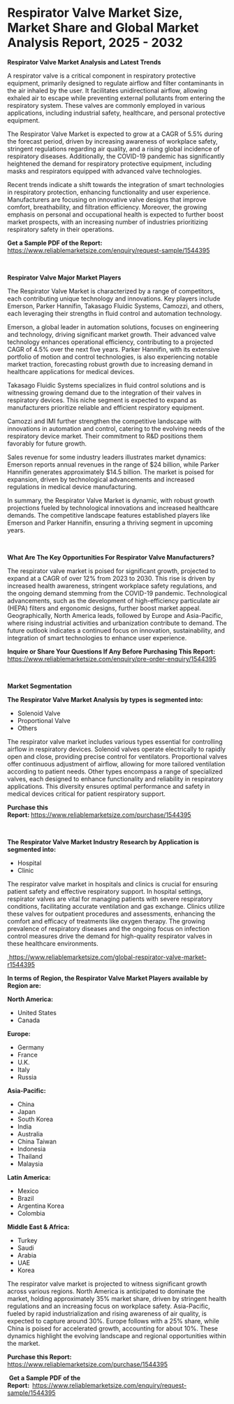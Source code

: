 <p><h1>Respirator Valve Market Size, Market Share and Global Market Analysis Report, 2025 - 2032</h1></p><p><strong>Respirator Valve Market Analysis and Latest Trends</strong></p>
<p><p>A respirator valve is a critical component in respiratory protective equipment, primarily designed to regulate airflow and filter contaminants in the air inhaled by the user. It facilitates unidirectional airflow, allowing exhaled air to escape while preventing external pollutants from entering the respiratory system. These valves are commonly employed in various applications, including industrial safety, healthcare, and personal protective equipment.</p><p>The Respirator Valve Market is expected to grow at a CAGR of 5.5% during the forecast period, driven by increasing awareness of workplace safety, stringent regulations regarding air quality, and a rising global incidence of respiratory diseases. Additionally, the COVID-19 pandemic has significantly heightened the demand for respiratory protective equipment, including masks and respirators equipped with advanced valve technologies. </p><p>Recent trends indicate a shift towards the integration of smart technologies in respiratory protection, enhancing functionality and user experience. Manufacturers are focusing on innovative valve designs that improve comfort, breathability, and filtration efficiency. Moreover, the growing emphasis on personal and occupational health is expected to further boost market prospects, with an increasing number of industries prioritizing respiratory safety in their operations.</p></p>
<p><strong>Get a Sample PDF of the Report:&nbsp;</strong> <a href="https://www.reliablemarketsize.com/enquiry/request-sample/1544395?utm_campaign=3114&utm_medium=2&utm_source=Github&utm_content=ia&utm_term=13042025&utm_id=respirator-valve">https://www.reliablemarketsize.com/enquiry/request-sample/1544395</a></p>
<p>&nbsp;</p>
<p><strong>Respirator Valve Major Market Players</strong></p>
<p><p>The Respirator Valve Market is characterized by a range of competitors, each contributing unique technology and innovations. Key players include Emerson, Parker Hannifin, Takasago Fluidic Systems, Camozzi, and others, each leveraging their strengths in fluid control and automation technology.</p><p>Emerson, a global leader in automation solutions, focuses on engineering and technology, driving significant market growth. Their advanced valve technology enhances operational efficiency, contributing to a projected CAGR of 4.5% over the next five years. Parker Hannifin, with its extensive portfolio of motion and control technologies, is also experiencing notable market traction, forecasting robust growth due to increasing demand in healthcare applications for medical devices.</p><p>Takasago Fluidic Systems specializes in fluid control solutions and is witnessing growing demand due to the integration of their valves in respiratory devices. This niche segment is expected to expand as manufacturers prioritize reliable and efficient respiratory equipment.</p><p>Camozzi and IMI further strengthen the competitive landscape with innovations in automation and control, catering to the evolving needs of the respiratory device market. Their commitment to R&D positions them favorably for future growth.</p><p>Sales revenue for some industry leaders illustrates market dynamics: Emerson reports annual revenues in the range of $24 billion, while Parker Hannifin generates approximately $14.5 billion. The market is poised for expansion, driven by technological advancements and increased regulations in medical device manufacturing.</p><p>In summary, the Respirator Valve Market is dynamic, with robust growth projections fueled by technological innovations and increased healthcare demands. The competitive landscape features established players like Emerson and Parker Hannifin, ensuring a thriving segment in upcoming years.</p></p>
<p>&nbsp;</p>
<p><strong>What Are The Key Opportunities For Respirator Valve Manufacturers?</strong></p>
<p><p>The respirator valve market is poised for significant growth, projected to expand at a CAGR of over 12% from 2023 to 2030. This rise is driven by increased health awareness, stringent workplace safety regulations, and the ongoing demand stemming from the COVID-19 pandemic. Technological advancements, such as the development of high-efficiency particulate air (HEPA) filters and ergonomic designs, further boost market appeal. Geographically, North America leads, followed by Europe and Asia-Pacific, where rising industrial activities and urbanization contribute to demand. The future outlook indicates a continued focus on innovation, sustainability, and integration of smart technologies to enhance user experience.</p></p>
<p><strong>Inquire or Share Your Questions If Any Before Purchasing This Report:</strong> <a href="https://www.reliablemarketsize.com/enquiry/pre-order-enquiry/1544395?utm_campaign=3114&utm_medium=2&utm_source=Github&utm_content=ia&utm_term=13042025&utm_id=respirator-valve">https://www.reliablemarketsize.com/enquiry/pre-order-enquiry/1544395</a></p>
<p>&nbsp;</p>
<p><strong>Market Segmentation</strong></p>
<p><strong>The Respirator Valve Market Analysis by types is segmented into:</strong></p>
<p><ul><li>Solenoid Valve</li><li>Proportional Valve</li><li>Others</li></ul></p>
<p><p>The respirator valve market includes various types essential for controlling airflow in respiratory devices. Solenoid valves operate electrically to rapidly open and close, providing precise control for ventilators. Proportional valves offer continuous adjustment of airflow, allowing for more tailored ventilation according to patient needs. Other types encompass a range of specialized valves, each designed to enhance functionality and reliability in respiratory applications. This diversity ensures optimal performance and safety in medical devices critical for patient respiratory support.</p></p>
<p><strong>Purchase this Report:&nbsp;</strong><a href="https://www.reliablemarketsize.com/purchase/1544395?utm_campaign=3114&utm_medium=2&utm_source=Github&utm_content=ia&utm_term=13042025&utm_id=respirator-valve">https://www.reliablemarketsize.com/purchase/1544395</a></p>
<p>&nbsp;</p>
<p><strong>The Respirator Valve Market Industry Research by Application is segmented into:</strong></p>
<p><ul><li>Hospital</li><li>Clinic</li></ul></p>
<p><p>The respirator valve market in hospitals and clinics is crucial for ensuring patient safety and effective respiratory support. In hospital settings, respirator valves are vital for managing patients with severe respiratory conditions, facilitating accurate ventilation and gas exchange. Clinics utilize these valves for outpatient procedures and assessments, enhancing the comfort and efficacy of treatments like oxygen therapy. The growing prevalence of respiratory diseases and the ongoing focus on infection control measures drive the demand for high-quality respirator valves in these healthcare environments.</p></p>
<p><a href="https://www.reliablemarketsize.com/global-respirator-valve-market-r1544395?utm_campaign=3114&utm_medium=2&utm_source=Github&utm_content=ia&utm_term=13042025&utm_id=respirator-valve">&nbsp;https://www.reliablemarketsize.com/global-respirator-valve-market-r1544395</a></p>
<p><strong>In terms of Region, the Respirator Valve Market Players available by Region are:</strong></p>
<p>
    <p> <strong> North America: </strong>
        <ul>
            <li>United States</li>
            <li>Canada</li>
        </ul>
        </p> 
    <p> <strong> Europe: </strong>
        <ul>
            <li>Germany</li>
            <li>France</li>
            <li>U.K.</li>
            <li>Italy</li>
            <li>Russia</li>
        </ul>
        </p> 
    <p> <strong> Asia-Pacific: </strong>
        <ul>
            <li>China</li>
            <li>Japan</li>
            <li>South Korea</li>
            <li>India</li>
            <li>Australia</li>
            <li>China Taiwan</li>
            <li>Indonesia</li>
            <li>Thailand</li>
            <li>Malaysia</li>
        </ul>
        </p> 
    <p> <strong> Latin America: </strong>
        <ul>
            <li>Mexico</li>
            <li>Brazil</li>
            <li>Argentina Korea</li>
            <li>Colombia</li>
        </ul>
        </p> 
    <p> <strong> Middle East & Africa: </strong>
        <ul>
            <li>Turkey</li>
            <li>Saudi</li>
            <li>Arabia</li>
            <li>UAE</li>
            <li>Korea</li>
        </ul>
    </p>
    </p>
<p><p>The respirator valve market is projected to witness significant growth across various regions. North America is anticipated to dominate the market, holding approximately 35% market share, driven by stringent health regulations and an increasing focus on workplace safety. Asia-Pacific, fueled by rapid industrialization and rising awareness of air quality, is expected to capture around 30%. Europe follows with a 25% share, while China is poised for accelerated growth, accounting for about 10%. These dynamics highlight the evolving landscape and regional opportunities within the market.</p></p>
<p><strong>Purchase this Report: </strong><a href="https://www.reliablemarketsize.com/purchase/1544395?utm_campaign=3114&utm_medium=2&utm_source=Github&utm_content=ia&utm_term=13042025&utm_id=respirator-valve">https://www.reliablemarketsize.com/purchase/1544395</a></p>
<p>&nbsp;<strong>Get a Sample PDF of the Report:&nbsp;&nbsp;</strong><a href="https://www.reliablemarketsize.com/enquiry/request-sample/1544395?utm_campaign=3114&utm_medium=2&utm_source=Github&utm_content=ia&utm_term=13042025&utm_id=respirator-valve">https://www.reliablemarketsize.com/enquiry/request-sample/1544395</a></p>
<p><strong></strong></p>
<p><p></p><p></p><p></p></p>